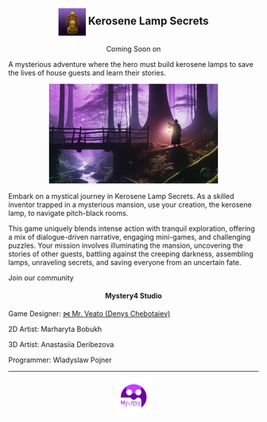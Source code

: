 <meta name="description" content="A mysterious adventure by Mystery4 Studio where the hero must build kerosene lamps to save the lives of house guests and learn their stories…"/>
<meta name="author" content="Mystery4 Studio, mystery4studio@gmail.com">
<meta name="reply-to" content="mystery4studio@gmail.com">
<link rel="stylesheet" type="text/css" href="style.css">
<script src="https://kit.fontawesome.com/2863ef2463.js" crossorigin="anonymous"></script>
<link rel="shortcut icon" type="image/x-icon" href="favicon.ico">

<h2 style="text-align:center"><img class="circular--square" style="vertical-align:middle" src="images/Kerosene Lamp.png" width="55" height="55"> Kerosene Lamp Secrets</h2>

<p id="steam" style="text-align:center">Coming Soon on <a href="https://kerosenelampsecrets.com"><i class="fa-brands fa-steam fa-2xl" style="color: #000000;"></i></a></p>
<style >.sp-force-hide { display: none;}.sp-form[sp-id="231179"] { display: block; background: #ffffff; padding: 20px; width: 400px; max-width: 100%; border-radius: 30px; font-family: "Noto Sans", sans-serif; background-repeat: no-repeat; background-position: center; background-size: auto;}.sp-form[sp-id="231179"] input[type="checkbox"] { display: inline-block; opacity: 1; visibility: visible;}.sp-form[sp-id="231179"] .sp-form-fields-wrapper { margin: 0 auto; width: 360px;}.sp-form[sp-id="231179"] .sp-form-control { background: #ffffff; border-color: #cccccc; border-style: solid; border-width: 2px; font-size: 15px; padding-left: 8.75px; padding-right: 8.75px; border-radius: 25px; height: 35px; width: 100%;}.sp-form[sp-id="231179"] .sp-field label { color: #444444; font-size: 13px; font-style: normal; font-weight: bold;}.sp-form[sp-id="231179"] .sp-button-messengers { border-radius: 25px;}.sp-form[sp-id="231179"] .sp-button { border-radius: 25px; background-color: #000000; color: #ffffff; width: auto; font-weight: normal; font-style: normal; font-family: "Noto Sans", sans-serif; box-shadow: none;}.sp-form[sp-id="231179"] .sp-button-container { text-align: right;}</style><div class="sp-form-outer sp-force-hide"><div id="sp-form-231179" sp-id="231179" sp-hash="d630cf6f53064613b60d8e38d5508d7739e427dfa0ec467e0e66f4d71b4d32e8" sp-lang="en" class="sp-form sp-form-regular sp-form-embed sp-form-horizontal" sp-show-options="%7B%22satellite%22%3Afalse%2C%22maDomain%22%3A%22login.sendpulse.com%22%2C%22formsDomain%22%3A%22forms.sendpulse.com%22%2C%22condition%22%3A%22onEnter%22%2C%22scrollTo%22%3A25%2C%22delay%22%3A10%2C%22repeat%22%3A3%2C%22background%22%3A%22rgba(255%2C%20255%2C%20255%2C%201)%22%2C%22position%22%3A%22bottom-right%22%2C%22animation%22%3A%22%22%2C%22hideOnMobile%22%3Afalse%2C%22submitRedirectUrl%22%3A%22%22%2C%22urlFilter%22%3Afalse%2C%22urlFilterConditions%22%3A%5B%7B%22force%22%3A%22hide%22%2C%22clause%22%3A%22contains%22%2C%22token%22%3A%22%22%7D%5D%2C%22analytics%22%3A%7B%22ga%22%3A%7B%22eventLabel%22%3A%22Kerosene_Lamp_Secrets%22%2C%22send%22%3Afalse%7D%7D%2C%22utmEnable%22%3Afalse%7D"><div class="sp-form-fields-wrapper"><div class="sp-message"><div></div></div><form novalidate="" class="sp-element-container sp-sm "><div class="sp-field " sp-id="sp-d5bb5690-2908-41ac-901b-d6c928495b3b"><label class="sp-control-label"><span >Email</span></label><input type="email" sp-type="email" name="sform[email]" class="sp-form-control " placeholder="email@mail.com" sp-tips="%7B%22required%22%3A%22Required%20field%22%2C%22wrong%22%3A%22Wrong%20email%22%7D" autocomplete="on" required="required"></div><div class="sp-field sp-button-container sp-lg" sp-id="sp-fa5d2149-93a6-4413-ab09-d5f29f1b18b3"><button id="sp-fa5d2149-93a6-4413-ab09-d5f29f1b18b3" class="sp-button">Subscribe </button></div></form></div></div></div><script type="text/javascript" async="async" src="//web.webformscr.com/apps/fc3/build/default-handler.js?1703590217668"></script> 

A mysterious adventure where the hero must build kerosene lamps to save the lives of house guests and learn their stories.

<p style="text-align:center">
<img src="images/Back.png" width="340" height="200">
</p>

Embark on a mystical journey in Kerosene Lamp Secrets. As a skilled inventor trapped in a mysterious mansion, use your creation, the kerosene lamp, to navigate pitch-black rooms. 

This game uniquely blends intense action with tranquil exploration, offering a mix of dialogue-driven narrative, engaging mini-games, and challenging puzzles. Your mission involves illuminating the mansion, uncovering the stories of other guests, battling against the creeping darkness, assembling lamps, unraveling secrets, and saving everyone from an uncertain fate.

Join our community <a href="https://discord.gg/QSdtVEp3ZE"><i class="fa-brands fa-discord fa-xl" style="color: #727bf7;"></i></a>

<h4 style="text-align:center">Mystery4 Studio</h4>

Game Designer: [⋈ Mr. Veato (Denys Chebotaiev)](https://mrveato.com)

2D Artist: Marharyta Bobukh

3D Artist: Anastasiia Deribezova

Programmer: Wladyslaw Pojner

***
<p style="text-align:center">
<img src="images/Logo.png" width="75" height="75">
</p>

<p style="text-align:center; letter-spacing:10px">
<a href="mailto:mystery4studio@gmail.com"><i class="fa-regular fa-envelope fa-xl" style="color: #000000;"></i></a>
<a href="https://www.facebook.com/klsgame"><i class="fa-brands fa-facebook fa-xl" style="color: #000000;"></i></a>
<a href="https://twitter.com/kls_game"><i class="fa-brands fa-twitter fa-xl" style="color: #000000;"></i></a>
<a href="https://youtube.com/@kls-game"><i class="fa-brands fa-youtube fa-xl" style="color: #000000;"></i></a>
<a href="https://instagram.com/klsgame"><i class="fa-brands fa-instagram fa-xl" style="color: #000000;"></i></a>
<a href="https://www.tiktok.com/@klsgame"><i class="fa-brands fa-tiktok fa-xl" style="color: #000000;"></i></a>
<a href="https://t.me/klsgame"><i class="fa-brands fa-telegram fa-xl" style="color: #000000;"></i></a>
</p>
